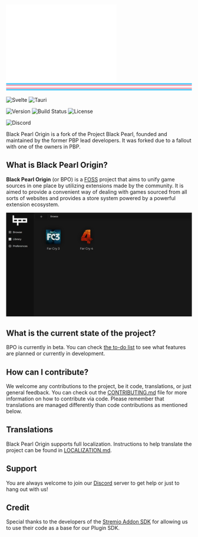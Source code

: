 <img src="./assets/bpo.png" width="300"> <img src="./assets/trans_flag.png"  width="1200" height="20">

![Svelte](https://img.shields.io/badge/Svelte-4A4A55?style=for-the-badge&logo=svelte&logoColor=FF3E00 'Svelte') ![Tauri](https://img.shields.io/badge/Tauri-4A4A55?style=for-the-badge&logo=tauri&logoColor=00D1B2 'Tauri')

![Version](https://img.shields.io/badge/Version-0.3.0-blue?style=for-the-badge) ![Build Status](https://img.shields.io/badge/Status-Beta-green?style=for-the-badge) ![License](https://img.shields.io/badge/License-BSD--3--Clause-blue?style=for-the-badge)

![Discord](https://img.shields.io/discord/1031496547696914482?label=Discord&logo=discord&logoColor=white&style=for-the-badge)

Black Pearl Origin is a fork of the Project Black Pearl, founded and maintained by the former PBP lead developers. It was forked due to a fallout with one of the owners in PBP.

## What is Black Pearl Origin?

**Black Pearl Origin** (or BPO) is a [FOSS](https://en.wikipedia.org/wiki/Free_and_open-source_software) project that aims to unify game sources in one place by utilizing extensions made by the community. It is aimed to provide a convenient way of dealing with games sourced from all sorts of websites and provides a store system powered by a powerful extension ecosystem.

<img src="./assets/screenshot.png">

## What is the current state of the project?

BPO is currently in beta. You can check [the to-do list](https://github.com/orgs/BlackPearlOrigin/projects/4/views/1) to see what features are planned or currently in development.

## How can I contribute?

We welcome any contributions to the project, be it code, translations, or just general feedback. You can check out the [CONTRIBUTING.md](./CONTRIBUTING.md) file for more information on how to contribute via code.
Please remember that translations are managed differently than code contributions as mentioned below.

## Translations

Black Pearl Origin supports full localization. Instructions to help translate the project can be found in [LOCALIZATION.md](./LOCALIZATION.md).

## Support

You are always welcome to join our [Discord](https://discord.gg/WpBr3hJVf5) server to get help or just to hang out with us!

## Credit

Special thanks to the developers of the [Stremio Addon SDK](https://github.com/Stremio/stremio-addon-sdk) for allowing us to use their code as a base for our Plugin SDK.
